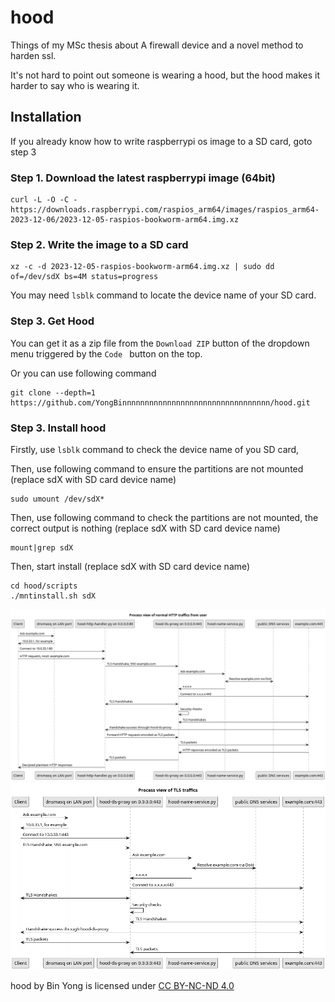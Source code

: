 # hood
Things of my MSc thesis about A firewall device and a novel method to harden ssl.

It's not hard to point out someone is wearing a hood, but the hood makes it harder to say who is wearing it.

## Installation

If you already know how to write raspberrypi os image to a SD card, goto step 3

### Step 1. Download the latest raspberrypi image (64bit)
```shell
curl -L -O -C - https://downloads.raspberrypi.com/raspios_arm64/images/raspios_arm64-2023-12-06/2023-12-05-raspios-bookworm-arm64.img.xz
```
### Step 2. Write the image to a SD card

```shell
xz -c -d 2023-12-05-raspios-bookworm-arm64.img.xz | sudo dd of=/dev/sdX bs=4M status=progress
```
You may need `lsblk` command to locate the device name of your SD card.

### Step 3. Get Hood
You can get it as a zip file from the `Download ZIP` button of the dropdown menu triggered by the `Code ` button on the top.

Or you can use following command

```shell
git clone --depth=1 https://github.com/YongBinnnnnnnnnnnnnnnnnnnnnnnnnnnnnnnnn/hood.git
```

### Step 3. Install hood

Firstly, use `lsblk` command to check the device name of you SD card, 

Then, use following command to ensure the partitions are not mounted (replace sdX with SD card device name)

```shell
sudo umount /dev/sdX*
```

Then, use following command to check the partitions are not mounted, the correct output is nothing (replace sdX with SD card device name)

```shell
mount|grep sdX
```

Then, start install (replace sdX with SD card device name)

```shell
cd hood/scripts
./mntinstall.sh sdX
```


![HTTP traffic graph](./paper/graphics/puml/process-http-traffic.png)
![TLS traffic graph](./paper/graphics/puml/process-tls-traffic.png)

hood by Bin Yong is licensed under [CC BY-NC-ND 4.0](https://creativecommons.org/licenses/by-nc-nd/4.0/)
